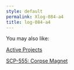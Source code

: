 ```yaml
---
style: default
permalink: Xlog-084-a4
title: log-084-a4
---
```

You may also like:

[Active Projects](http://scp-wiki.net/active-projects)

[SCP-555: Corpse Magnet](http://scp-wiki.net/scp-555)
